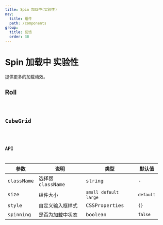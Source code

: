 ```yaml
---
title: Spin 加载中(实验性)
nav:
  title: 组件 
  path: /components 
group:
  title: 反馈 
  order: 30
---
```


# Spin 加载中 <Badge>实验性</Badge>
提供更多的加载动效。

## Roll
<code src="./demo/roll.tsx" />

## CubeGrid
<code src="./demo/cubeGrid.tsx" />

## API

| 参数 | 说明 | 类型 | 默认值 |
| --- | --- | --- | --- |
| className | 选择器 className | string | - |
| size | 组件大小 | `small` `default` `large` | `default` |
| style | 自定义输入框样式 | CSSProperties | `{}` |
| spinning | 是否为加载中状态 | boolean | `false` |

